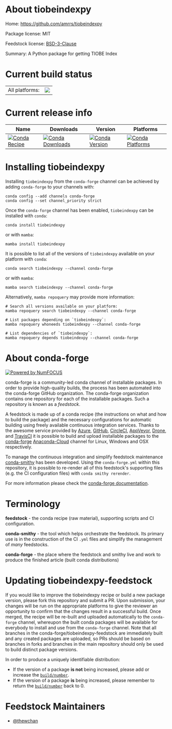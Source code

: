 About tiobeindexpy
==================

Home: https://github.com/amrrs/tiobeindexpy

Package license: MIT

Feedstock license: [BSD-3-Clause](https://github.com/conda-forge/tiobeindexpy-feedstock/blob/main/LICENSE.txt)

Summary: A Python package for getting TIOBE Index

Current build status
====================


<table><tr><td>All platforms:</td>
    <td>
      <a href="https://dev.azure.com/conda-forge/feedstock-builds/_build/latest?definitionId=16920&branchName=main">
        <img src="https://dev.azure.com/conda-forge/feedstock-builds/_apis/build/status/tiobeindexpy-feedstock?branchName=main">
      </a>
    </td>
  </tr>
</table>

Current release info
====================

| Name | Downloads | Version | Platforms |
| --- | --- | --- | --- |
| [![Conda Recipe](https://img.shields.io/badge/recipe-tiobeindexpy-green.svg)](https://anaconda.org/conda-forge/tiobeindexpy) | [![Conda Downloads](https://img.shields.io/conda/dn/conda-forge/tiobeindexpy.svg)](https://anaconda.org/conda-forge/tiobeindexpy) | [![Conda Version](https://img.shields.io/conda/vn/conda-forge/tiobeindexpy.svg)](https://anaconda.org/conda-forge/tiobeindexpy) | [![Conda Platforms](https://img.shields.io/conda/pn/conda-forge/tiobeindexpy.svg)](https://anaconda.org/conda-forge/tiobeindexpy) |

Installing tiobeindexpy
=======================

Installing `tiobeindexpy` from the `conda-forge` channel can be achieved by adding `conda-forge` to your channels with:

```
conda config --add channels conda-forge
conda config --set channel_priority strict
```

Once the `conda-forge` channel has been enabled, `tiobeindexpy` can be installed with `conda`:

```
conda install tiobeindexpy
```

or with `mamba`:

```
mamba install tiobeindexpy
```

It is possible to list all of the versions of `tiobeindexpy` available on your platform with `conda`:

```
conda search tiobeindexpy --channel conda-forge
```

or with `mamba`:

```
mamba search tiobeindexpy --channel conda-forge
```

Alternatively, `mamba repoquery` may provide more information:

```
# Search all versions available on your platform:
mamba repoquery search tiobeindexpy --channel conda-forge

# List packages depending on `tiobeindexpy`:
mamba repoquery whoneeds tiobeindexpy --channel conda-forge

# List dependencies of `tiobeindexpy`:
mamba repoquery depends tiobeindexpy --channel conda-forge
```


About conda-forge
=================

[![Powered by
NumFOCUS](https://img.shields.io/badge/powered%20by-NumFOCUS-orange.svg?style=flat&colorA=E1523D&colorB=007D8A)](https://numfocus.org)

conda-forge is a community-led conda channel of installable packages.
In order to provide high-quality builds, the process has been automated into the
conda-forge GitHub organization. The conda-forge organization contains one repository
for each of the installable packages. Such a repository is known as a *feedstock*.

A feedstock is made up of a conda recipe (the instructions on what and how to build
the package) and the necessary configurations for automatic building using freely
available continuous integration services. Thanks to the awesome service provided by
[Azure](https://azure.microsoft.com/en-us/services/devops/), [GitHub](https://github.com/),
[CircleCI](https://circleci.com/), [AppVeyor](https://www.appveyor.com/),
[Drone](https://cloud.drone.io/welcome), and [TravisCI](https://travis-ci.com/)
it is possible to build and upload installable packages to the
[conda-forge](https://anaconda.org/conda-forge) [Anaconda-Cloud](https://anaconda.org/)
channel for Linux, Windows and OSX respectively.

To manage the continuous integration and simplify feedstock maintenance
[conda-smithy](https://github.com/conda-forge/conda-smithy) has been developed.
Using the ``conda-forge.yml`` within this repository, it is possible to re-render all of
this feedstock's supporting files (e.g. the CI configuration files) with ``conda smithy rerender``.

For more information please check the [conda-forge documentation](https://conda-forge.org/docs/).

Terminology
===========

**feedstock** - the conda recipe (raw material), supporting scripts and CI configuration.

**conda-smithy** - the tool which helps orchestrate the feedstock.
                   Its primary use is in the construction of the CI ``.yml`` files
                   and simplify the management of *many* feedstocks.

**conda-forge** - the place where the feedstock and smithy live and work to
                  produce the finished article (built conda distributions)


Updating tiobeindexpy-feedstock
===============================

If you would like to improve the tiobeindexpy recipe or build a new
package version, please fork this repository and submit a PR. Upon submission,
your changes will be run on the appropriate platforms to give the reviewer an
opportunity to confirm that the changes result in a successful build. Once
merged, the recipe will be re-built and uploaded automatically to the
`conda-forge` channel, whereupon the built conda packages will be available for
everybody to install and use from the `conda-forge` channel.
Note that all branches in the conda-forge/tiobeindexpy-feedstock are
immediately built and any created packages are uploaded, so PRs should be based
on branches in forks and branches in the main repository should only be used to
build distinct package versions.

In order to produce a uniquely identifiable distribution:
 * If the version of a package **is not** being increased, please add or increase
   the [``build/number``](https://docs.conda.io/projects/conda-build/en/latest/resources/define-metadata.html#build-number-and-string).
 * If the version of a package **is** being increased, please remember to return
   the [``build/number``](https://docs.conda.io/projects/conda-build/en/latest/resources/define-metadata.html#build-number-and-string)
   back to 0.

Feedstock Maintainers
=====================

* [@thewchan](https://github.com/thewchan/)


